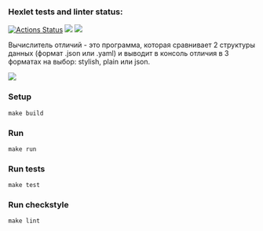 ### Hexlet tests and linter status:
[![Actions Status](https://github.com/anasasiia/java-project-71/workflows/hexlet-check/badge.svg)](https://github.com/anasasiia/java-project-71/actions) <a href="https://codeclimate.com/github/anasasiia/java-project-71/maintainability"><img src="https://api.codeclimate.com/v1/badges/6fd34ed228ced1a00f24/maintainability" /></a> <a href="https://codeclimate.com/github/anasasiia/java-project-71/test_coverage"><img src="https://api.codeclimate.com/v1/badges/6fd34ed228ced1a00f24/test_coverage" /></a>

Вычислитель отличий - это программа, которая сравнивает 2 структуры данных (формат .json или .yaml) и выводит в консоль отличия в 3 форматах на выбор: stylish, plain или json.

<a href="https://asciinema.org/a/2YpMGB8OoGpNduYI7uyYEAeEZ" target="_blank"><img src="https://asciinema.org/a/2YpMGB8OoGpNduYI7uyYEAeEZ.svg" /></a>

### Setup

```
make build
```

### Run

```
make run
```

### Run tests

```
make test
```

### Run checkstyle

```
make lint
```

